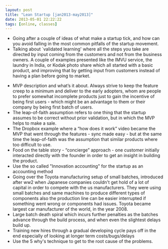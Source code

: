 ```yaml
---
layout: post
title: "Lean Startup [jan2013-may2013]"
date: 2013-05-01 22:22:22
tags: [online, classes]
---
```


+ Going after a couple of ideas of what make a startup tick, and how can you avoid falling in the most common pitfalls of the startup movement.
+ Talking about `validated learning' where all the steps you take are directed by input coming from the customers and not from the business owners. A couple of examples presented like the IMVU service, the laundry in India, or Kodak photo share which all started with a basic product, and improving that by getting input from customers instead of having a plan before going to market.
- MVP description and what’s it about. Always strive to keep the feature creep to a minimum and deliver to the early adopters, whom are people to prefer somewhat incomplete products just to gain the incentive of being first users - which might be an advantage to them or their company  by being first batch of users.
- The leap-of-faith assumption refers to one thing that the startup assumes to be correct without prior validation, but in which the MVP helps to make a sale.
- The Dropbox example where a “how does it work” video became the MVP that went through the features - sync made easy - but at the same time the leap-of-faith was the assumption that similar products where too difficult to use.
- Food on the table story - “concierge” approach - one customer initially interacted directly with the founder in order to get an insight in building the product.
- Use the so called "Innovation accounting" for the startup as an accounting method
- Going over the Toyota manufacturing setup of small batches, introduced after ww2 when Japanese companies couldn't get hold of a lot of capital in order to compete with the us manufacturers. They were using small batches and same machines to produce different types of components also the production line can be easier interrupted if something went wrong or components had issues. Toyota became largest car manufacturer of the world, in the year 2008.
- Large batch death spiral which incurs further penalties as the batches advance through the build process, and when even the slightest delays build up.
- Training new hires through a gradual developing cycle pays off in the end especially of looking at longer term costs/bugs/delays
- Use the 5 why's technique to get to the root cause of the problems.
